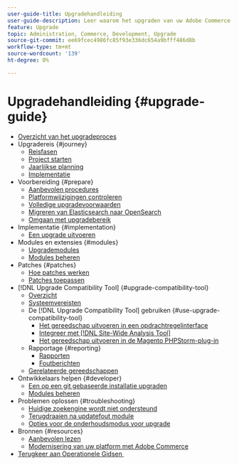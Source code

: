 ```yaml
---
user-guide-title: Upgradehandleiding
user-guide-description: Leer waarom het upgraden van uw Adobe Commerce-toepassing zo belangrijk is en hoe u een upgrade kunt plannen en uitvoeren.
feature: Upgrade
topic: Administration, Commerce, Development, Upgrade
source-git-commit: ee69fcec4986fc85f93e336dc654a9bfff486d8b
workflow-type: tm+mt
source-wordcount: '139'
ht-degree: 0%

---
```



# Upgradehandleiding {#upgrade-guide}

- [Overzicht van het upgradeproces](overview.md)
- Upgradereis {#journey}
   - [Reisfasen](journey/phases.md)
   - [Project starten](journey/project-launch.md)
   - [Jaarlijkse planning](journey/annual-planning.md)
   - [Implementatie](journey/implementation.md)
- Voorbereiding {#prepare}
   - [Aanbevolen procedures](prepare/best-practices.md)
   - [Platformwijzigingen controleren](prepare/platform-changes.md)
   - [Volledige upgradevoorwaarden](prepare/prerequisites.md)
   - [Migreren van Elasticsearch naar OpenSearch](prepare/opensearch-migration.md)
   - [Omgaan met upgradebereik](prepare/scope.md)
- Implementatie {#implementation}
   - [Een upgrade uitvoeren](implementation/perform-upgrade.md)
- Modules en extensies {#modules}
   - [Upgrademodules](modules/upgrade.md)
   - [Modules beheren](modules/manage.md)
- Patches {#patches}
   - [Hoe patches werken](patches/overview.md)
   - [Patches toepassen](patches/apply.md)
- [!DNL Upgrade Compatibility Tool] {#upgrade-compatibility-tool}
   - [Overzicht](upgrade-compatibility-tool/overview.md)
   - [Systeemvereisten](upgrade-compatibility-tool/prerequisites.md)
   - De [!DNL Upgrade Compatibility Tool] gebruiken {#use-upgrade-compatibility-tool}
      - [Het gereedschap uitvoeren in een opdrachtregelinterface](upgrade-compatibility-tool/run.md)
      - [Integreer met  [!DNL Site-Wide Analysis Tool]](upgrade-compatibility-tool/integrate-analysis-tool.md)
      - [Het gereedschap uitvoeren in de Magento PHPStorm-plug-in](upgrade-compatibility-tool/run-configuration-phpstorm-plugin.md)
   - Rapportage {#reporting}
      - [Rapporten](upgrade-compatibility-tool/reports.md)
      - [Foutberichten](upgrade-compatibility-tool/error-messages.md)
   - [Gerelateerde gereedschappen](upgrade-compatibility-tool/related-tools.md)
- Ontwikkelaars helpen {#developer}
   - [Een op een git gebaseerde installatie upgraden](developer/git-installs.md)
   - [Modules beheren](developer/manage-modules.md)
- Problemen oplossen {#troubleshooting}
   - [Huidige zoekengine wordt niet ondersteund](troubleshooting/search-engine-not-supported.md)
   - [Terugdraaien na updatefout module](troubleshooting/roll-back-after-update-failure.md)
   - [Opties voor de onderhoudsmodus voor upgrade](troubleshooting/maintenance-mode-options.md)
- Bronnen {#resources}
   - [Aanbevolen lezen](resources/recommended-reading.md)
   - [Modernisering van uw platform met Adobe Commerce](resources/recommended-upgrade-paths.md)
- [&#x200B; Terugkeer aan Operationele Gidsen &#x200B;](https://experienceleague.adobe.com/docs/commerce-operations/operational-guides/home.html?lang=nl-NL)
